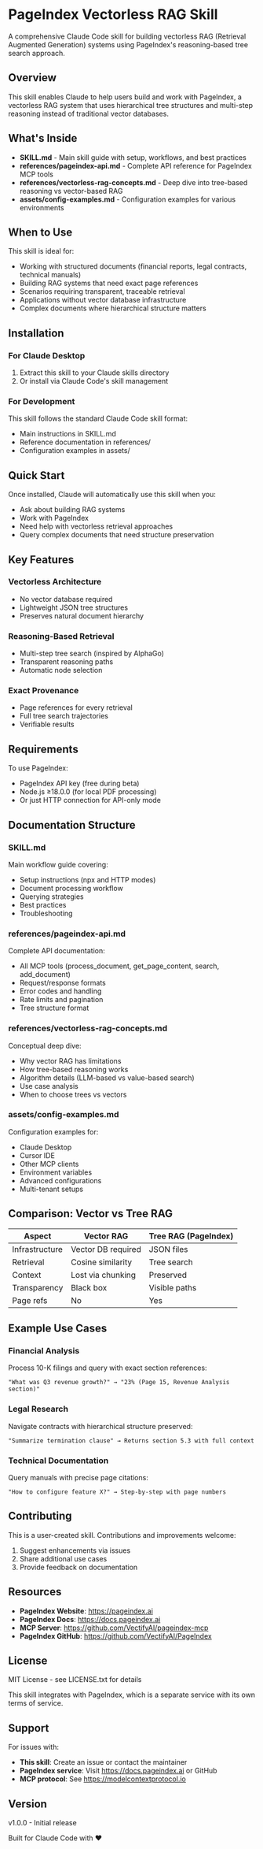 # PageIndex Vectorless RAG Skill

A comprehensive Claude Code skill for building vectorless RAG (Retrieval Augmented Generation) systems using PageIndex's reasoning-based tree search approach.

## Overview

This skill enables Claude to help users build and work with PageIndex, a vectorless RAG system that uses hierarchical tree structures and multi-step reasoning instead of traditional vector databases.

## What's Inside

- **SKILL.md** - Main skill guide with setup, workflows, and best practices
- **references/pageindex-api.md** - Complete API reference for PageIndex MCP tools
- **references/vectorless-rag-concepts.md** - Deep dive into tree-based reasoning vs vector-based RAG
- **assets/config-examples.md** - Configuration examples for various environments

## When to Use

This skill is ideal for:
- Working with structured documents (financial reports, legal contracts, technical manuals)
- Building RAG systems that need exact page references
- Scenarios requiring transparent, traceable retrieval
- Applications without vector database infrastructure
- Complex documents where hierarchical structure matters

## Installation

### For Claude Desktop

1. Extract this skill to your Claude skills directory
2. Or install via Claude Code's skill management

### For Development

This skill follows the standard Claude Code skill format:
- Main instructions in SKILL.md
- Reference documentation in references/
- Configuration examples in assets/

## Quick Start

Once installed, Claude will automatically use this skill when you:
- Ask about building RAG systems
- Work with PageIndex
- Need help with vectorless retrieval approaches
- Query complex documents that need structure preservation

## Key Features

### Vectorless Architecture
- No vector database required
- Lightweight JSON tree structures
- Preserves natural document hierarchy

### Reasoning-Based Retrieval
- Multi-step tree search (inspired by AlphaGo)
- Transparent reasoning paths
- Automatic node selection

### Exact Provenance
- Page references for every retrieval
- Full tree search trajectories
- Verifiable results

## Requirements

To use PageIndex:
- PageIndex API key (free during beta)
- Node.js ≥18.0.0 (for local PDF processing)
- Or just HTTP connection for API-only mode

## Documentation Structure

### SKILL.md
Main workflow guide covering:
- Setup instructions (npx and HTTP modes)
- Document processing workflow
- Querying strategies
- Best practices
- Troubleshooting

### references/pageindex-api.md
Complete API documentation:
- All MCP tools (process_document, get_page_content, search, add_document)
- Request/response formats
- Error codes and handling
- Rate limits and pagination
- Tree structure format

### references/vectorless-rag-concepts.md
Conceptual deep dive:
- Why vector RAG has limitations
- How tree-based reasoning works
- Algorithm details (LLM-based vs value-based search)
- Use case analysis
- When to choose trees vs vectors

### assets/config-examples.md
Configuration examples for:
- Claude Desktop
- Cursor IDE
- Other MCP clients
- Environment variables
- Advanced configurations
- Multi-tenant setups

## Comparison: Vector vs Tree RAG

| Aspect | Vector RAG | Tree RAG (PageIndex) |
|--------|-----------|---------------------|
| Infrastructure | Vector DB required | JSON files |
| Retrieval | Cosine similarity | Tree search |
| Context | Lost via chunking | Preserved |
| Transparency | Black box | Visible paths |
| Page refs | No | Yes |

## Example Use Cases

### Financial Analysis
Process 10-K filings and query with exact section references:
```
"What was Q3 revenue growth?" → "23% (Page 15, Revenue Analysis section)"
```

### Legal Research
Navigate contracts with hierarchical structure preserved:
```
"Summarize termination clause" → Returns section 5.3 with full context
```

### Technical Documentation
Query manuals with precise page citations:
```
"How to configure feature X?" → Step-by-step with page numbers
```

## Contributing

This is a user-created skill. Contributions and improvements welcome:
1. Suggest enhancements via issues
2. Share additional use cases
3. Provide feedback on documentation

## Resources

- **PageIndex Website**: https://pageindex.ai
- **PageIndex Docs**: https://docs.pageindex.ai
- **MCP Server**: https://github.com/VectifyAI/pageindex-mcp
- **PageIndex GitHub**: https://github.com/VectifyAI/PageIndex

## License

MIT License - see LICENSE.txt for details

This skill integrates with PageIndex, which is a separate service with its own terms of service.

## Support

For issues with:
- **This skill**: Create an issue or contact the maintainer
- **PageIndex service**: Visit https://docs.pageindex.ai or GitHub
- **MCP protocol**: See https://modelcontextprotocol.io

## Version

v1.0.0 - Initial release

Built for Claude Code with ❤️
